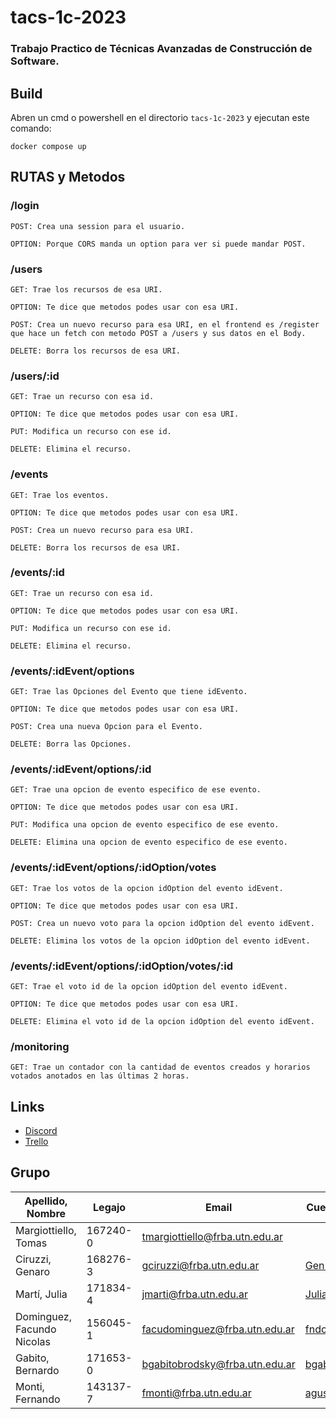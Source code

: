 # tacs-1c-2023
### Trabajo Practico de Técnicas Avanzadas de Construcción de Software. ###

## Build ##
Abren un cmd o powershell en el directorio `tacs-1c-2023` y ejecutan este comando:

```
docker compose up
```
## RUTAS y Metodos ##

### /login ###
```
POST: Crea una session para el usuario.

OPTION: Porque CORS manda un option para ver si puede mandar POST.
```

### /users ###
```
GET: Trae los recursos de esa URI.

OPTION: Te dice que metodos podes usar con esa URI.

POST: Crea un nuevo recurso para esa URI, en el frontend es /register que hace un fetch con metodo POST a /users y sus datos en el Body.

DELETE: Borra los recursos de esa URI.
```
### /users/:id ###
```
GET: Trae un recurso con esa id.

OPTION: Te dice que metodos podes usar con esa URI.

PUT: Modifica un recurso con ese id.

DELETE: Elimina el recurso.
```
### /events ###
```
GET: Trae los eventos.

OPTION: Te dice que metodos podes usar con esa URI.

POST: Crea un nuevo recurso para esa URI.

DELETE: Borra los recursos de esa URI.
```
### /events/:id ###
```
GET: Trae un recurso con esa id.

OPTION: Te dice que metodos podes usar con esa URI.

PUT: Modifica un recurso con ese id.

DELETE: Elimina el recurso.
```
### /events/:idEvent/options ###
```
GET: Trae las Opciones del Evento que tiene idEvento.

OPTION: Te dice que metodos podes usar con esa URI.

POST: Crea una nueva Opcion para el Evento.

DELETE: Borra las Opciones.
```

### /events/:idEvent/options/:id ###
```
GET: Trae una opcion de evento especifico de ese evento.

OPTION: Te dice que metodos podes usar con esa URI.

PUT: Modifica una opcion de evento especifico de ese evento.

DELETE: Elimina una opcion de evento especifico de ese evento.
```
### /events/:idEvent/options/:idOption/votes ###
```
GET: Trae los votos de la opcion idOption del evento idEvent.

OPTION: Te dice que metodos podes usar con esa URI.

POST: Crea un nuevo voto para la opcion idOption del evento idEvent.

DELETE: Elimina los votos de la opcion idOption del evento idEvent.
```
### /events/:idEvent/options/:idOption/votes/:id ###
```
GET: Trae el voto id de la opcion idOption del evento idEvent.

OPTION: Te dice que metodos podes usar con esa URI.

DELETE: Elimina el voto id de la opcion idOption del evento idEvent.
```
### /monitoring ###
```
GET: Trae un contador con la cantidad de eventos creados y horarios votados anotados en las últimas 2 horas.
```
## Links ##
* [Discord](https://discord.gg/ChK8N2h5 "Discord")
* [Trello](https://trello.com/w/tacs1c2023)

## Grupo ##
Apellido, Nombre | Legajo | Email | Cuenta GitHub
------------- | ------------- | ------------- | -------------
Margiottiello, Tomas  |  167240-0 | tmargiottiello@frba.utn.edu.ar |
Ciruzzi, Genaro | 168276-3 | gciruzzi@frba.utn.edu.ar | [Gen13673](https://github.com/Gen13673)
Martí, Julia | 171834-4 | jmarti@frba.utn.edu.ar | [JuliaMartiUTN](https://github.com/JuliaMartiUTN)
Dominguez, Facundo Nicolas | 156045-1 | facudominguez@frba.utn.edu.ar | [fndominguez](https://github.com/fndominguez)
Gabito, Bernardo | 171653-0 | bgabitobrodsky@frba.utn.edu.ar | [bgabitobrodsky](https://github.com/bgabitobrodsky)
Monti, Fernando | 143137-7 | fmonti@frba.utn.edu.ar | [agustinmonti](https://github.com/agustinmonti)
